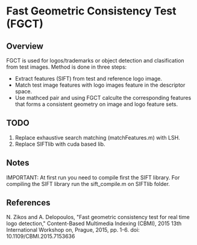 # Fast Geometric Consistency Test (FGCT)

## Overview

FGCT is used for logos/trademarks or object detection and clasification
from test images. Method is done in three steps:

* Extract features (SIFT) from test and reference logo image.
* Match test image features with logo images feature in the descriptor space.
* Use mathced pair and using FGCT calculte the corresponding features that forms
a consistent geometry on image and logo feature sets.

## TODO

1. Replace exhaustive search matching (matchFeatures.m) with LSH.
2. Replace SIFTlib with cuda based lib.

## Notes

IMPORTANT: At first run you need to compile first the SIFT library.
For compiling the SIFT library run the sift_compile.m on SIFTlib folder.

## References

N. Zikos and A. Delopoulos, "Fast geometric consistency test for real time logo detection," Content-Based Multimedia Indexing (CBMI), 2015 13th International Workshop on, Prague, 2015, pp. 1-6.
doi: 10.1109/CBMI.2015.7153636

